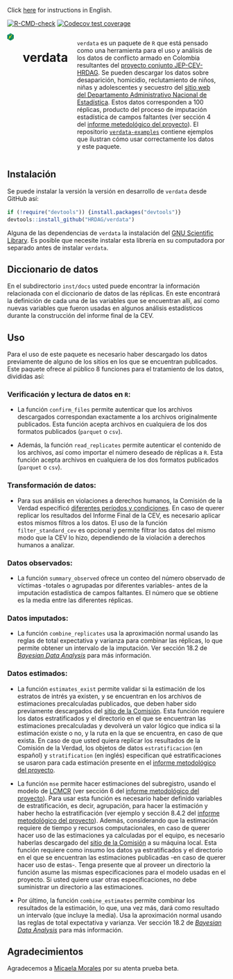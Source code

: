 Click [here](https://github.com/HRDAG/verdata/blob/main/inst/docs/README-en.md) for instructions in English.

 <!-- badges: start -->
[![R-CMD-check](https://github.com/HRDAG/verdata/actions/workflows/R-CMD-check.yaml/badge.svg)](https://github.com/HRDAG/verdata/actions/workflows/check-standard.yaml)
  [![Codecov test coverage](https://codecov.io/gh/HRDAG/verdata/branch/main/graph/badge.svg)](https://app.codecov.io/gh/HRDAG/verdata?branch=main)
  <!-- badges: end -->

<div class="columns">

<div class="column" width="40%">

<img src="man/figures/verdata_HEX_v2_249x288_transp.png" align="right" width="200" />

</div>

# verdata

`verdata` es un paquete de `R` que está pensado como una herramienta para el uso y análisis de los datos de conflicto armado en Colombia resultantes del [proyecto conjunto JEP-CEV-HRDAG](https://hrdag.org/wp-content/uploads/2022/08/20220818-fase4-informe-corrected.pdf). Se pueden descargar los datos sobre desaparición, homicidio, reclutamiento de niños, niñas y adolescentes y secuestro del [sitio web del Departamento Administrativo Nacional de Estadística](https://microdatos.dane.gov.co/index.php/catalog/795). Estos datos corresponden a 100 réplicas, producto del proceso de imputación estadística de campos faltantes (ver sección 4 del [informe metedológico del proyecto](https://hrdag.org/wp-content/uploads/2022/08/20220818-fase4-informe-corrected.pdf)). El repositorio [`verdata-examples`](https://github.com/HRDAG/verdata-examples) contiene ejemplos que ilustran cómo usar correctamente los datos y este paquete.

<div class="column" width="60%">

</div>

</div>

## Instalación

Se puede instalar la versión la versión en desarrollo de `verdata` desde GitHub así:

```r
if (!require("devtools")) {install.packages("devtools")}
devtools::install_github("HRDAG/verdata")
```

Alguna de las dependencias de `verdata` la instalación del [GNU Scientific Library](https://www.gnu.org/software/gsl/). Es posible que necesite instalar esta librería en su computadora por separado antes de instalar `verdata`.

## Diccionario de datos

En el subdirectorio `inst/docs` usted puede encontrar la información relacionada con el diccionario de datos de las réplicas. En este encontrará la definición de cada una de las variables que se encuentran allí, así como nuevas variables que fueron usadas en algunos análisis estadísticos durante la construcción del informe final de la CEV.

## Uso

Para el uso de este paquete es necesario haber descargado los datos previamente de alguno de los sitios en los que se encuentran publicados. Este paquete ofrece al público 8 funciones para el tratamiento de los datos, divididas así:

### Verificación y lectura de datos en `R`:

* La función `confirm_files` permite autenticar que los archivos descargados correspondan exactamente a los archivos originalmente publicados. Esta función acepta archivos en cualquiera de los dos formatos publicados (`parquet` o `csv`).

* Además, la función `read_replicates` permite autenticar el contenido de los archivos, así como importar el número deseado de réplicas a `R`. Esta función acepta archivos en cualquiera de los dos formatos publicados (`parquet` o `csv`).

### Transformación de datos:

* Para sus análisis en violaciones a derechos humanos, la Comisión de la Verdad especificó [diferentes períodos y condiciones](https://www.comisiondelaverdad.co/hasta-la-guerra-tiene-limites). En caso de querer replicar los resultados del Informe Final de la CEV, es necesario aplicar estos mismos filtros a los datos. El uso de la función `filter_standard_cev` es opcional y permite filtrar los datos del mismo modo que la CEV lo hizo, dependiendo de la violación a derechos humanos a analizar.

### Datos observados:

* La función `summary_observed` ofrece un conteo del número observado de víctimas -totales o agrupadas por diferentes variables- antes de la imputación estadística de campos faltantes. El número que se obtiene es la media entre las diferentes réplicas.

### Datos imputados:

* La función `combine_replicates` usa la aproximación normal usando las reglas de total expectativa y varianza para combinar las réplicas, lo que permite obtener un intervalo de la imputación. Ver sección 18.2 de [*Bayesian Data Analysis*](http://www.stat.columbia.edu/~gelman/book/) para más información.

### Datos estimados:

* La función `estimates_exist` permite validar si la estimación de los estratos de intrés ya existen, y se encuentran en los archivos de estimaciones precalculadas publicados, que deben haber sido previamente descargados del [sitio de la Comisión](https://www.comisiondelaverdad.co/analitica-de-datos-informacion-y-recursos#c3). Esta función requiere los datos estratificados y el directorio en el que se encuentran las estimaciones precalculadas y devolverá un valor lógico que indica si la estimación existe o no, y la ruta en la que se encuentra, en caso de que exista. En caso de que usted quiera replicar los resultados de la Comisión de la Verdad, los objetos de datos `estratificacion` (en español) y `stratification` (en inglés) especifican qué estratificaciones se usaron para cada estimación presente en el [informe metodológico del proyecto](https://hrdag.org/wp-content/uploads/2022/08/20220818-fase4-informe-corrected.pdf).

* La función `mse` permite hacer estimaciones del subregistro, usando el modelo de [LCMCR](https://onlinelibrary.wiley.com/doi/10.1111/biom.12502) (ver sección 6 del [informe metodológico del proyecto](https://hrdag.org/wp-content/uploads/2022/08/20220818-fase4-informe-corrected.pdf)).
Para usar esta función es necesario haber definido variables de estratificación, es decir, agrupación, para hacer la estimación
y haber hecho la estratificación (ver ejemplo y sección 8.4.2 del [informe metodológico del proyecto](https://hrdag.org/wp-content/uploads/2022/08/20220818-fase4-informe-corrected.pdf)).
Además, considerando que la estimación requiere de tiempo y recursos computacionales, en caso de querer hacer uso de las
estimaciones ya calculadas por el equipo, es necesario haberlas descargado del [sitio de la Comisión](https://www.comisiondelaverdad.co/analitica-de-datos-informacion-y-recursos#c3) a su máquina local. Esta función requiere como insumo
los datos ya estratificados y el directorio en el que se encuentran las estimaciones publicadas -en caso de querer hacer uso
de estas-. Tenga presente que al proveer un directorio la función asume las mismas especificaciones para el modelo usadas en el
proyecto. Si usted quiere usar otras especificaciones, no debe suministrar un directorio a las estimaciones.

* Por último, la función `combine_estimates` permite combinar los resultados de la estimación, lo que, una vez más, dará como
resultado un intervalo (que incluye la media). Usa la aproximación normal usando las reglas de total expectativa y varianza. Ver sección 18.2 de [*Bayesian Data Analysis*](http://www.stat.columbia.edu/~gelman/book/) para más información.

## Agradecimientos
Agradecemos a [Micaela Morales](https://github.com/mmazul) por su atenta prueba beta.

